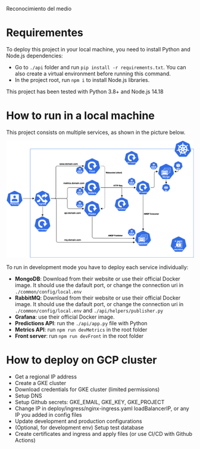 ﻿Reconocimiento del medio


# Requirementes
To deploy this project in your local machine, you need to install Python and Node.js dependencies:
- Go to `./api` folder and run `pip install -r requirements.txt`. You can also create a virtual environment before running this command.
- In the project root, run `npm i` to install Node.js libraries.

This project has been tested with Python 3.8+ and Node.js 14.18

# How to run in a local machine
This project consists on multiple services, as shown in the picture below.

![Project architecture](./assets/architecture.png "Title")

To run in development mode you have to deploy each service individually:
- **MongoDB**: Download from their website or use their official Docker image. It should use the dafault port, or change the connection uri in `./common/config/local.env`
- **RabbitMQ**: Download from their website or use their official Docker image. It should use the dafault port, or change the connection uri in `./common/config/local.env` and `./api/helpers/publisher.py`
- **Grafana**: use their official Docker image.
- **Predictions API**: run the `./api/app.py` file with Python
- **Metrics API**: run `npm run devMetrics` in the root folder
- **Front server**: run `npm run devFront` in the root folder



# How to deploy on GCP cluster
- Get a regional IP address
- Create a GKE cluster
- Download credentials for GKE cluster (limited permissions)
- Setup DNS
- Setup Github secrets: GKE_EMAIL, GKE_KEY, GKE_PROJECT
- Change IP in deploy/ingress/nginx-ingress.yaml loadBalancerIP, or any IP you added in config files
- Update development and production configurations
- (Optional, for development env) Setup test database
- Create certificates and ingress and apply files (or use CI/CD with Github Actions)
